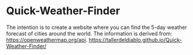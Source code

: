 # Quick-Weather-Finder

The intention is to create a website where you can find the 5-day weather forecast of cities around the world. The information is derived from: https://openweathermap.org/api.
https://tallerdeldiablo.github.io/Quick-Weather-Finder/
